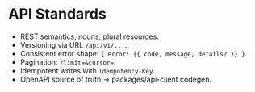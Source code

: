 # API Standards

- REST semantics; nouns; plural resources.
- Versioning via URL `/api/v1/...`.
- Consistent error shape: `{ error: {{ code, message, details? }} }`.
- Pagination: `?limit=&cursor=`.
- Idempotent writes with `Idempotency-Key`.
- OpenAPI source of truth -> packages/api-client codegen.